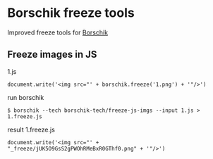# Borschik freeze tools

Improved freeze tools for [Borschik](https://github.com/veged/borschik)

## Freeze images in JS
1.js
```(js)
document.write('<img src="' + borschik.freeze('1.png') + '"/>')
```

run borschik
```(bash)
$ borschik --tech borschik-tech/freeze-js-imgs --input 1.js > 1.freeze.js
```

result 1.freeze.js
```(js)
document.write('<img src="' + "_freeze/jUK5O9GsS2gPWOhRMeBxR0GThf0.png" + '"/>')
```

